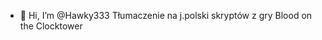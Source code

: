 - 👋 Hi, I’m @Hawky333
  Tłumaczenie na j.polski skryptów z gry Blood on the Clocktower

<!---
Hawky333/Hawky333 is a ✨ special ✨ repository because its `README.md` (this file) appears on your GitHub profile.
You can click the Preview link to take a look at your changes.
--->
